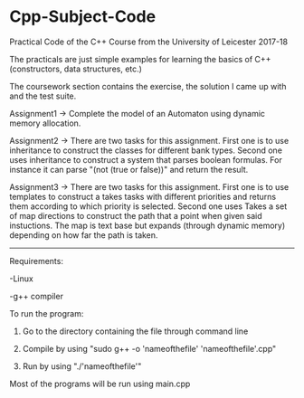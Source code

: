 # Cpp-Subject-Code
 Practical Code of the C++ Course from the University of Leicester 2017-18
 
 The practicals are just simple examples for learning the basics of C++ (constructors, data structures, etc.)
 
 The coursework section contains the exercise, the solution I came up with and the test suite.
 
 Assignment1 -> Complete the model of an Automaton using dynamic memory allocation.
 
 Assignment2 -> There are two tasks for this assignment. First one is to use inheritance to construct the classes for different bank types. Second one uses inheritance to construct a system that parses boolean formulas. For instance it can parse "(not (true or false))" and return the result.
 
 Assignment3 -> There are two tasks for this assignment. First one is to use templates to construct a takes tasks with different priorities and returns them according to which priority is selected. Second one uses Takes a set of map directions to construct the path that a point when given said instuctions. The map is text base but expands (through dynamic memory) depending on how far the path is taken.
 
------
Requirements:

-Linux

-g++ compiler


To run the program:

1. Go to the directory containing the file through command line

2. Compile by using "sudo g++ -o 'nameofthefile' 'nameofthefile'.cpp"

3. Run by using "./'nameofthefile'"


Most of the programs will be run using main.cpp
